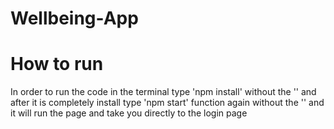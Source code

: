 # Wellbeing-App

# How to run
In order to run the code in the terminal type 'npm install' without 
the '' and after it is completely install type 'npm start' function 
again without the '' and it will run the page and take you directly to
the login page 
